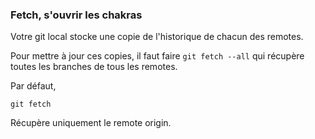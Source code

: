 ### Fetch, s'ouvrir les chakras

Votre git local stocke une copie de l'historique de chacun des remotes.

Pour mettre à jour ces copies, il faut faire `git fetch --all` qui récupère toutes les branches de tous les remotes.

Par défaut,

```
git fetch
```

Récupère uniquement le remote origin.
